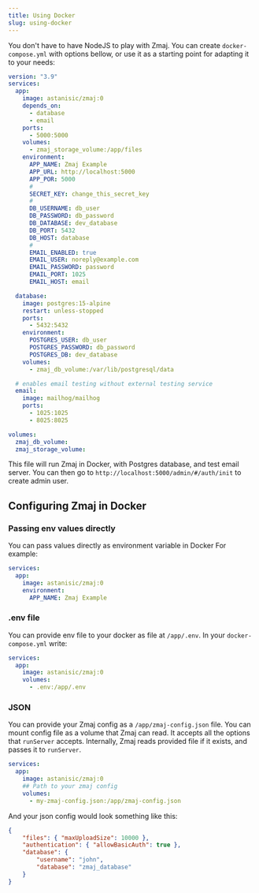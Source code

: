 ```yaml
---
title: Using Docker
slug: using-docker
---
```


You don't have to have NodeJS to play with Zmaj. You can create `docker-compose.yml` with options bellow,
or use it as a starting point for adapting it to your needs:

```yml
version: "3.9"
services:
  app:
    image: astanisic/zmaj:0
    depends_on:
      - database
      - email
    ports:
      - 5000:5000
    volumes:
      - zmaj_storage_volume:/app/files
    environment:
      APP_NAME: Zmaj Example
      APP_URL: http://localhost:5000
      APP_POR: 5000
      #
      SECRET_KEY: change_this_secret_key
      #
      DB_USERNAME: db_user
      DB_PASSWORD: db_password
      DB_DATABASE: dev_database
      DB_PORT: 5432
      DB_HOST: database
      #
      EMAIL_ENABLED: true
      EMAIL_USER: noreply@example.com
      EMAIL_PASSWORD: password
      EMAIL_PORT: 1025
      EMAIL_HOST: email

  database:
    image: postgres:15-alpine
    restart: unless-stopped
    ports:
      - 5432:5432
    environment:
      POSTGRES_USER: db_user
      POSTGRES_PASSWORD: db_password
      POSTGRES_DB: dev_database
    volumes:
      - zmaj_db_volume:/var/lib/postgresql/data

  # enables email testing without external testing service
  email:
    image: mailhog/mailhog
    ports:
      - 1025:1025
      - 8025:8025

volumes:
  zmaj_db_volume:
  zmaj_storage_volume:
```

This file will run Zmaj in Docker, with Postgres database, and test email server.
You can then go to `http://localhost:5000/admin/#/auth/init` to create admin user.

## Configuring Zmaj in Docker

### Passing env values directly

You can pass values directly as environment variable in Docker
For example:

```yaml
services:
  app:
    image: astanisic/zmaj:0
    environment:
      APP_NAME: Zmaj Example
```

### .env file

You can provide env file to your docker as file at `/app/.env`.
In your `docker-compose.yml` write:

```yaml
services:
  app:
    image: astanisic/zmaj:0
    volumes:
      - .env:/app/.env
```

### JSON

You can provide your Zmaj config as a `/app/zmaj-config.json` file. You can mount config file as a volume that Zmaj can read.
It accepts all the options that `runServer` accepts. Internally, Zmaj reads provided file if it exists,
and passes it to `runServer`.

```yaml
services:
  app:
    image: astanisic/zmaj:0
    ## Path to your zmaj config
    volumes:
      - my-zmaj-config.json:/app/zmaj-config.json
```

And your json config would look something like this:

```json
{
	"files": { "maxUploadSize": 10000 },
	"authentication": { "allowBasicAuth": true },
	"database": {
		"username": "john",
		"database": "zmaj_database"
	}
}
```
